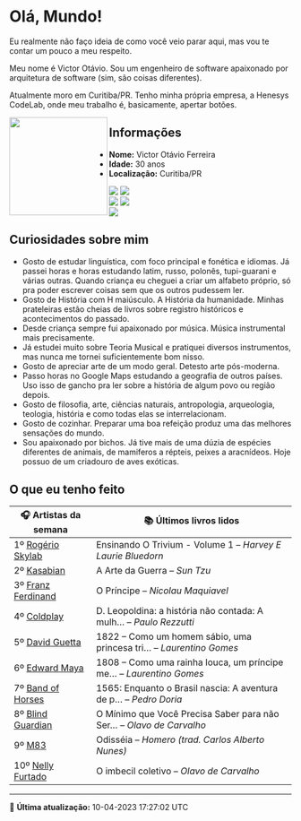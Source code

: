 # Olá, Mundo!

Eu realmente não faço ideia de como você veio parar aqui, mas vou te contar um pouco a meu respeito.

Meu nome é Victor Otávio. Sou um engenheiro de software apaixonado por arquitetura de software (sim, são coisas diferentes).

Atualmente moro em Curitiba/PR. Tenho minha própria empresa, a Henesys CodeLab, onde meu trabalho é, basicamente, apertar botões.

<img align="left" src="https://github.com/vctrtvfrrr/vctrtvfrrr/raw/master/octocat.png" alt="" width="175" />

## Informações

- **Nome:** Victor Otávio Ferreira
- **Idade:** 30 anos
- **Localização:** Curitiba/PR

[![](https://img.shields.io/badge/LinkedIn-victorotavio-blue)](https://www.linkedin.com/in/victorotavio/) [![](https://img.shields.io/badge/Twitter-@vctrtvfrrr-blue)](https://twitter.com/vctrtvfrrr)  
[![](https://img.shields.io/badge/GitHub-vctrtvfrrr-24292e)](https://github.com/vctrtvfrrr) [![](https://img.shields.io/badge/GitLab-vctrtvfrrr-ec5d16)](https://gitlab.com/vctrtvfrrr)  
[![](https://img.shields.io/badge/Email-victor@otavioferreira.com.br-red)](mailto:victor@otavioferreira.com.br)  

## Curiosidades sobre mim

-   Gosto de estudar linguística, com foco principal e fonética e idiomas. Já passei horas e horas estudando latim, russo, polonês, tupi-guarani e várias outras. Quando criança eu cheguei a criar um alfabeto próprio, só pra poder escrever coisas sem que os outros pudessem ler.
-   Gosto de História com H maiúsculo. A História da humanidade. Minhas prateleiras estão cheias de livros sobre registro históricos e acontecimentos do passado.
-   Desde criança sempre fui apaixonado por música. Música instrumental mais precisamente.
-   Já estudei muito sobre Teoria Musical e pratiquei diversos instrumentos, mas nunca me tornei suficientemente bom nisso.
-   Gosto de apreciar arte de um modo geral. Detesto arte pós-moderna.
-   Passo horas no Google Maps estudando a geografia de outros países. Uso isso de gancho pra ler sobre a história de algum povo ou região depois.
-   Gosto de filosofia, arte, ciências naturais, antropologia, arqueologia, teologia, história e como todas elas se interrelacionam.
-   Gosto de cozinhar. Preparar uma boa refeição produz uma das melhores sensações do mundo.
-   Sou apaixonado por bichos. Já tive mais de uma dúzia de espécies diferentes de animais, de mamiferos a répteis, peixes a aracnídeos. Hoje possuo de um criadouro de aves exóticas.


## O que eu tenho feito

|                       🎧 Artistas da semana                        |                      📚 Últimos livros lidos                      |
|--------------------------------------------------------------------|-------------------------------------------------------------------|
| 1º [Rogério Skylab](https://www.last.fm/music/Rog%C3%A9rio+Skylab) | Ensinando O Trivium - Volume 1	–	_Harvey E Laurie Bluedorn_         |
| 2º [Kasabian](https://www.last.fm/music/Kasabian)                  | A Arte da Guerra	–	_Sun Tzu_                                        |
| 3º [Franz Ferdinand](https://www.last.fm/music/Franz+Ferdinand)    | O Príncipe	–	_Nicolau Maquiavel_                                    |
| 4º [Coldplay](https://www.last.fm/music/Coldplay)                  | D. Leopoldina: a história não contada: A mulh…	–	_Paulo Rezzutti_   |
| 5º [David Guetta](https://www.last.fm/music/David+Guetta)          | 1822 – Como um homem sábio, uma princesa tri…	–	_Laurentino Gomes_  |
| 6º [Edward Maya](https://www.last.fm/music/Edward+Maya)            | 1808 – Como uma rainha louca, um príncipe me…	–	_Laurentino Gomes_  |
| 7º [Band of Horses](https://www.last.fm/music/Band+of+Horses)      | 1565: Enquanto o Brasil nascia: A aventura de p…	–	_Pedro Doria_    |
| 8º [Blind Guardian](https://www.last.fm/music/Blind+Guardian)      | O Mínimo que Você Precisa Saber para não Ser…	–	_Olavo de Carvalho_ |
| 9º [M83](https://www.last.fm/music/M83)                            | Odisséia	–	_Homero (trad. Carlos Alberto Nunes)_                    |
| 10º [Nelly Furtado](https://www.last.fm/music/Nelly+Furtado)       | O imbecil coletivo	–	_Olavo de Carvalho_                            |


---

🚀 **Última atualização:** 10-04-2023 17:27:02 UTC